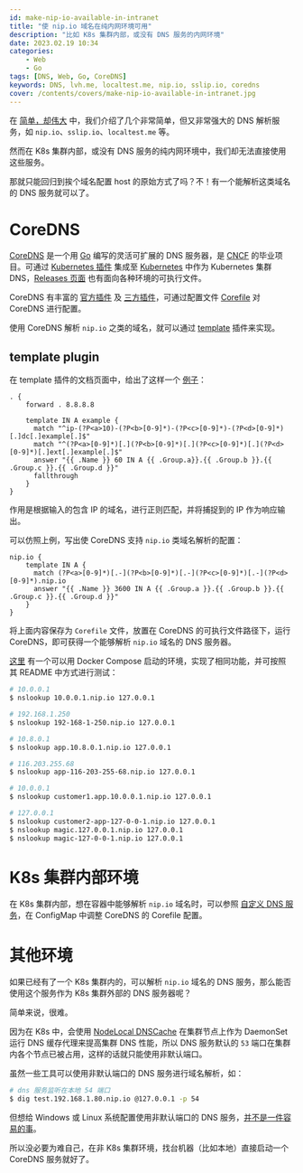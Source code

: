 ```yaml
---
id: make-nip-io-available-in-intranet
title: "使 nip.io 域名在纯内网环境可用"
description: "比如 K8s 集群内部，或没有 DNS 服务的内网环境"
date: 2023.02.19 10:34
categories:
    - Web
    - Go
tags: [DNS, Web, Go, CoreDNS]
keywords: DNS, lvh.me, localtest.me, nip.io, sslip.io, coredns
cover: /contents/covers/make-nip-io-available-in-intranet.jpg
---
```


在 [简单，却伟大](https://alphahinex.github.io/2021/06/06/simple-but-powerful/) 中，我们介绍了几个非常简单，但又非常强大的 DNS 解析服务，如 `nip.io`、`sslip.io`、`localtest.me` 等。

然而在 K8s 集群内部，或没有 DNS 服务的纯内网环境中，我们却无法直接使用这些服务。

那就只能回归到挨个域名配置 host 的原始方式了吗？不！有一个能解析这类域名的 DNS 服务就可以了。

CoreDNS
=======

[CoreDNS](https://coredns.io/) 是一个用 [Go](https://golang.org/) 编写的灵活可扩展的 DNS 服务器，是 [CNCF](https://cncf.io/) 的毕业项目。可通过 [Kubernetes 插件](https://coredns.io/plugins/kubernetes/) 集成至 [Kubernetes](https://kubernetes.io/) 中作为 Kubernetes 集群 DNS，[Releases 页面](https://github.com/coredns/coredns/releases) 也有面向各种环境的可执行文件。

CoreDNS 有丰富的 [官方插件](https://coredns.io/plugins/) 及 [三方插件](https://coredns.io/explugins/)，可通过配置文件 [Corefile](https://coredns.io/manual/toc/#configuration) 对 CoreDNS 进行配置。

使用 CoreDNS 解析 `nip.io` 之类的域名，就可以通过 [template](https://coredns.io/plugins/template/) 插件来实现。

template plugin
---------------

在 template 插件的文档页面中，给出了这样一个 [例子](https://coredns.io/plugins/template/#resolve-multiple-ip-patterns)：

```Corefile
. {
    forward . 8.8.8.8

    template IN A example {
      match "^ip-(?P<a>10)-(?P<b>[0-9]*)-(?P<c>[0-9]*)-(?P<d>[0-9]*)[.]dc[.]example[.]$"
      match "^(?P<a>[0-9]*)[.](?P<b>[0-9]*)[.](?P<c>[0-9]*)[.](?P<d>[0-9]*)[.]ext[.]example[.]$"
      answer "{{ .Name }} 60 IN A {{ .Group.a}}.{{ .Group.b }}.{{ .Group.c }}.{{ .Group.d }}"
      fallthrough
    }
}
```

作用是根据输入的包含 IP 的域名，进行正则匹配，并将捕捉到的 IP 作为响应输出。

可以仿照上例，写出使 CoreDNS 支持 `nip.io` 类域名解析的配置：

```Corefile
nip.io {
    template IN A {
      match (?P<a>[0-9]*)[.-](?P<b>[0-9]*)[.-](?P<c>[0-9]*)[.-](?P<d>[0-9]*).nip.io
      answer "{{ .Name }} 3600 IN A {{ .Group.a }}.{{ .Group.b }}.{{ .Group.c }}.{{ .Group.d }}"
    }
}
```

将上面内容保存为 `Corefile` 文件，放置在 CoreDNS 的可执行文件路径下，运行 CoreDNS，即可获得一个能够解析 `nip.io` 域名的 DNS 服务器。

[这里](https://github.com/deskoh/docker-coredns) 有一个可以用 Docker Compose 启动的环境，实现了相同功能，并可按照其 README 中方式进行测试：

```bash
# 10.0.0.1
$ nslookup 10.0.0.1.nip.io 127.0.0.1

# 192.168.1.250
$ nslookup 192-168-1-250.nip.io 127.0.0.1

# 10.8.0.1
$ nslookup app.10.8.0.1.nip.io 127.0.0.1

# 116.203.255.68
$ nslookup app-116-203-255-68.nip.io 127.0.0.1

# 10.0.0.1
$ nslookup customer1.app.10.0.0.1.nip.io 127.0.0.1

# 127.0.0.1
$ nslookup customer2-app-127-0-0-1.nip.io 127.0.0.1
$ nslookup magic.127.0.0.1.nip.io 127.0.0.1
$ nslookup magic-127-0-0-1.nip.io 127.0.0.1
```


K8s 集群内部环境
==============

在 K8s 集群内部，想在容器中能够解析 `nip.io` 域名时，可以参照 [自定义 DNS 服务](https://kubernetes.io/zh-cn/docs/tasks/administer-cluster/dns-custom-nameservers/)，在 ConfigMap 中调整 CoreDNS 的 Corefile 配置。


其他环境
=======

如果已经有了一个 K8s 集群内的，可以解析 `nip.io` 域名的 DNS 服务，那么能否使用这个服务作为 K8s 集群外部的 DNS 服务器呢？

简单来说，很难。

因为在 K8s 中，会使用 [NodeLocal DNSCache](https://kubernetes.io/zh-cn/docs/tasks/administer-cluster/nodelocaldns/) 在集群节点上作为 DaemonSet 运行 DNS 缓存代理来提高集群 DNS 性能，所以 DNS 服务默认的 `53` 端口在集群内各个节点已被占用，这样的话就只能使用非默认端口。

虽然一些工具可以使用非默认端口的 DNS 服务进行域名解析，如：

```bash
# dns 服务监听在本地 54 端口
$ dig test.192.168.1.80.nip.io @127.0.0.1 -p 54
```

但想给 Windows 或 Linux 系统配置使用非默认端口的 DNS 服务，[并不是一件容易的事](https://ilpl.me/2018/08/17/public-DNS-5353-list/)。

所以没必要为难自己，在非 K8s 集群环境，找台机器（比如本地）直接启动一个 CoreDNS 服务就好了。